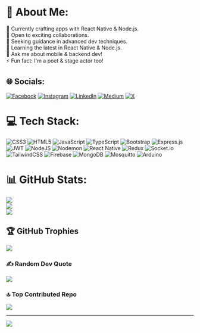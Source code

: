 # 💫 About Me:

🔭 Currently crafting apps with React Native & Node.js. <br>👯 Open to exciting collaborations. <br> 🤝 Seeking guidance in advanced dev techniques. <br> 🌱 Learning the latest in React Native & Node.js. <br>
💬 Ask me about mobile & backend dev! <br>
⚡ Fun fact: I'm a poet & stage actor too!

## 🌐 Socials:
[![Facebook](https://img.shields.io/badge/Facebook-%231877F2.svg?logo=Facebook&logoColor=white)](https://facebook.com/immalikkhalil ) [![Instagram](https://img.shields.io/badge/Instagram-%23E4405F.svg?logo=Instagram&logoColor=white)](https://instagram.com/iammalikkhalil) [![LinkedIn](https://img.shields.io/badge/LinkedIn-%230077B5.svg?logo=linkedin&logoColor=white)](https://linkedin.com/in/iammalikkhalil) [![Medium](https://img.shields.io/badge/Medium-12100E?logo=medium&logoColor=white)](https://medium.com/@iammalikkhalil) [![X](https://img.shields.io/badge/X-black.svg?logo=X&logoColor=white)](https://x.com/iammalikkhalil) 

# 💻 Tech Stack:
![CSS3](https://img.shields.io/badge/css3-%231572B6.svg?style=plastic&logo=css3&logoColor=white) ![HTML5](https://img.shields.io/badge/html5-%23E34F26.svg?style=plastic&logo=html5&logoColor=white) ![JavaScript](https://img.shields.io/badge/javascript-%23323330.svg?style=plastic&logo=javascript&logoColor=%23F7DF1E) ![TypeScript](https://img.shields.io/badge/typescript-%23007ACC.svg?style=plastic&logo=typescript&logoColor=white) ![Bootstrap](https://img.shields.io/badge/bootstrap-%238511FA.svg?style=plastic&logo=bootstrap&logoColor=white) ![Express.js](https://img.shields.io/badge/express.js-%23404d59.svg?style=plastic&logo=express&logoColor=%2361DAFB) ![JWT](https://img.shields.io/badge/JWT-black?style=plastic&logo=JSON%20web%20tokens) ![NodeJS](https://img.shields.io/badge/node.js-6DA55F?style=plastic&logo=node.js&logoColor=white) ![Nodemon](https://img.shields.io/badge/NODEMON-%23323330.svg?style=plastic&logo=nodemon&logoColor=%BBDEAD) ![React Native](https://img.shields.io/badge/react_native-%2320232a.svg?style=plastic&logo=react&logoColor=%2361DAFB) ![Redux](https://img.shields.io/badge/redux-%23593d88.svg?style=plastic&logo=redux&logoColor=white) ![Socket.io](https://img.shields.io/badge/Socket.io-black?style=plastic&logo=socket.io&badgeColor=010101) ![TailwindCSS](https://img.shields.io/badge/tailwindcss-%2338B2AC.svg?style=plastic&logo=tailwind-css&logoColor=white) ![Firebase](https://img.shields.io/badge/Firebase-039BE5?style=plastic&logo=Firebase&logoColor=white) ![MongoDB](https://img.shields.io/badge/MongoDB-%234ea94b.svg?style=plastic&logo=mongodb&logoColor=white) ![Mosquitto](https://img.shields.io/badge/mosquitto-%233C5280.svg?style=plastic&logo=eclipsemosquitto&logoColor=white) ![Arduino](https://img.shields.io/badge/-Arduino-00979D?style=plastic&logo=Arduino&logoColor=white)

# 📊 GitHub Stats:
![](https://github-readme-stats.vercel.app/api?username=iammalikkhalil&theme=dracula&hide_border=false&include_all_commits=true&count_private=true)<br/>
![](https://github-readme-streak-stats.herokuapp.com/?user=iammalikkhalil&theme=dracula&hide_border=false)<br/>
![](https://github-readme-stats.vercel.app/api/top-langs/?username=iammalikkhalil&theme=dracula&hide_border=false&include_all_commits=true&count_private=true&layout=compact)

## 🏆 GitHub Trophies
![](https://github-profile-trophy.vercel.app/?username=iammalikkhalil&theme=dracula&no-frame=false&no-bg=true&margin-w=4)

### ✍️ Random Dev Quote
![](https://quotes-github-readme.vercel.app/api?type=horizontal&theme=radical)

### 🔝 Top Contributed Repo
![](https://github-contributor-stats.vercel.app/api?username=iammalikkhalil&limit=5&theme=dark&combine_all_yearly_contributions=true)

---
[![](https://visitcount.itsvg.in/api?id=iammalikkhalil&icon=0&color=0)](https://visitcount.itsvg.in)
